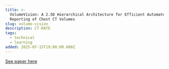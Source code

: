 ```yaml
---
title: >-
  VolumeVision: A 2.5D Hierarchical Architecture for Efficient Automated
  Reporting of Chest CT Volumes
slug: volume-vision
description: CT-RATE
tags:
  - technical
  - learning
added: 2025-07-15T19:00:00.000Z
---
```


[See paper here](https://assets.tina.io/1fb09d03-9237-4c49-aaa9-d024a83c7ac7/VolumeVision.pdf)
